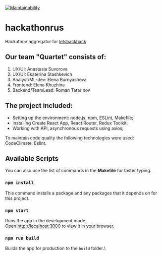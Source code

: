 [![Maintainability](https://api.codeclimate.com/v1/badges/3281022e4aecdc919ac7/maintainability)](https://codeclimate.com/github/xyzelena/hackathonrus/maintainability)

# hackathonrus

Hackathon aggregator for [letshackhack](https://www.xn--80aa3anexr8c.xn--p1acf/letshackhack)

## Our team "Quartet" consists of:

1. UX/UI: Anastasia Suvorova
2. UX/UI: Ekaterina Stashkevich 
3. Analyst/ML-dev: Elena Burnyasheva 
4. Frontend: Elena Khuzhina 
5. Backend/TeamLead: Roman Tatarinov

## The project included:
* Setting up the environment: node.js, npm, ESLint, Makefile;
* Installing Create React App, React Router, Redux Toolkit; 
* Working with API, asynchronous requests using axios;

To maintain code quality the following technologies were used: CodeClimate, Eslint.

## Available Scripts

You can also use the list of commands in the __Makefile__ for faster typing.

### `npm install`

This command installs a package and any packages that it depends on for this project. 

### `npm start`

Runs the app in the development mode.\
Open [http://localhost:3000](http://localhost:3000) to view it in your browser.

### `npm run build`

Builds the app for production to the `build` folder.\

